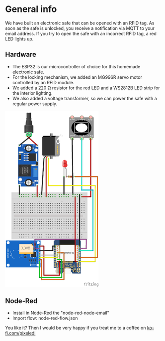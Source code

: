 # General info

We have built an electronic safe that can be opened with an RFID tag. As soon as the safe is unlocked, you receive a notification via MQTT to your email address. 
If you try to open the safe with an incorrect RFID tag, a red LED lights up. 

## Hardware
- The ESP32 is our microcontroller of choice for this homemade electronic safe. 
- For the locking mechanism, we added an MG996R servo motor controlled by an RFID module.
- We added a 220 Ω resistor for the red LED and a WS2812B LED strip for the interior lighting.
- We also added a voltage transformer, so we can power the safe with a regular power supply.

<img src="https://github.com/pixelEDI/TikTok-Projects/blob/323304f11b6fbd901b09f2f06fc43bd67466c3c7/02_electronic_safe/10tresor_Steckplatine.png" width="300">

## Node-Red
- Install in Node-Red the "node-red-node-email" 
- Import flow: node-red-flow.json


You like it? Then I would be very happy if you treat me to a coffee on [ko-fi.com/pixeledi](https://www.ko-fi.com/pixeledi)

